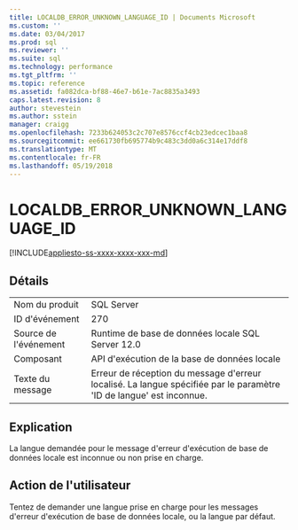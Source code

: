 ```yaml
---
title: LOCALDB_ERROR_UNKNOWN_LANGUAGE_ID | Documents Microsoft
ms.custom: ''
ms.date: 03/04/2017
ms.prod: sql
ms.reviewer: ''
ms.suite: sql
ms.technology: performance
ms.tgt_pltfrm: ''
ms.topic: reference
ms.assetid: fa082dca-bf88-46e7-b61e-7ac8835a3493
caps.latest.revision: 8
author: stevestein
ms.author: sstein
manager: craigg
ms.openlocfilehash: 7233b624053c2c707e8576ccf4cb23edcec1baa8
ms.sourcegitcommit: ee661730fb695774b9c483c3dd0a6c314e17ddf8
ms.translationtype: MT
ms.contentlocale: fr-FR
ms.lasthandoff: 05/19/2018
---
```

# <a name="localdberrorunknownlanguageid"></a>LOCALDB_ERROR_UNKNOWN_LANGUAGE_ID
[!INCLUDE[appliesto-ss-xxxx-xxxx-xxx-md](../../includes/appliesto-ss-xxxx-xxxx-xxx-md.md)]
    
## <a name="details"></a>Détails  
  
|||  
|-|-|  
|Nom du produit|SQL Server|  
|ID d'événement|270|  
|Source de l'événement|Runtime de base de données locale SQL Server 12.0|  
|Composant|API d'exécution de la base de données locale|  
|Texte du message|Erreur de réception du message d'erreur localisé. La langue spécifiée par le paramètre 'ID de langue' est inconnue.|  
  
## <a name="explanation"></a>Explication  
 La langue demandée pour le message d'erreur d'exécution de base de données locale est inconnue ou non prise en charge.  
  
## <a name="user-action"></a>Action de l'utilisateur  
 Tentez de demander une langue prise en charge pour les messages d'erreur d'exécution de base de données locale, ou la langue par défaut.  
  
  
